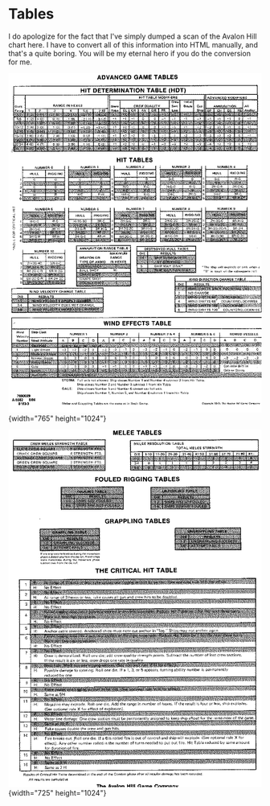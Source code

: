 Tables
======

I do apologize for the fact that I've simply dumped a scan of the
Avalon Hill chart here. I have to convert all of this information into
HTML manually, and that's a quite boring. You will be my eternal hero
if you do the conversion for me.

![](files/tables.gif){width="765" height="1024"}

![](files/tables2.gif){width="725" height="1024"}
